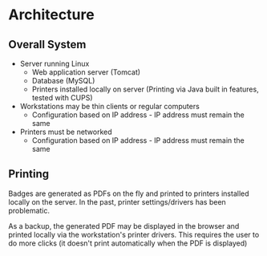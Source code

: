 # Architecture

## Overall System

- Server running Linux
    - Web application server (Tomcat)
    - Database (MySQL)
    - Printers installed locally on server (Printing via Java built in features, tested with CUPS)
- Workstations may be thin clients or regular computers
    - Configuration based on IP address - IP address must remain the same
- Printers must be networked 
    - Configuration based on IP address - IP address must remain the same



## Printing

Badges are generated as PDFs on the fly and printed to printers installed locally on the server. In the past, 
printer settings/drivers has been problematic.

As a backup, the generated PDF may be displayed in the browser and printed locally via the workstation's printer
drivers. This requires the user to do more clicks (it doesn't print automatically when the PDF is displayed)